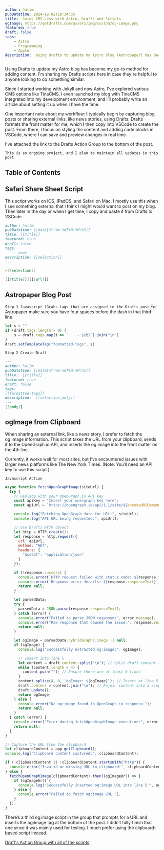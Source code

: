 ```yaml
---
author: hallm
pubDatetime: 2024-12-02T18:34:55
title:  Going CMS-Less with Astro, Drafts and Scripts
ogImage: https://getdrafts.com/assets/img/custom/og-image.png
featured: true
draft: false
tags:
    - Astro
    - Programming
    - Apple
description:  Using Drafts to update my Astro blog (Astropaper) has become my go-to method for adding content. I'm sharing my Drafts scripts here in case they're helpful to anyone looking to do something similar.
---
```


Using Drafts to update my Astro blog has become my go-to method for adding content. I'm sharing my Drafts scripts here in case they're helpful to anyone looking to do something similar.

Since I started working with Jekyll and now Astro, I’ve explored various CMS options like TinaCMS. I even launched my blog with TinaCMS integrated into my development environment, and I’ll probably write an article about setting it up when I have the time.

One important note about my workflow: I typically begin by capturing blog posts or sharing external links, like news stories, using Drafts. Drafts formats the front matter for me, which I then copy into VSCode to create the post. From there, I focus on styling the content and adding code blocks in VSCode, where I can save and preview changes in real time.

I've attached the link to the Drafts Action Group to the bottom of the post.

`This is an ongoing project, and I plan to maintain all updates in this post.`

## Table of Contents

## Safari Share Sheet Script

This script works on iOS, iPadOS, and Safari on Mac.  I mostly use this when I see something external that I think I might would want to post on my blog.  Then later in the day or when I get time, I copy and paste it from Drafts to VSCode.

```md
author: hallm
pubDatetime: [[date|%Y-%m-%dT%H:%M:%S]]
title: [[title]]
featured: true
draft: false
tags:
	- news
description: [[selection]]
---

>[[selection]]

[[[title]]]([[url]])
```

## Astropaper Blog Post

`Step 1 Javascript (Grabs tags that are assigned to the Drafts post`
For Astropaper make sure you have four spaces before the dash in that third line.
```js
let s = ""
if (draft.tags.length > 0) {
	s = draft.tags.map(t => `    - ${t}`).join("\n")
}
draft.setTemplateTag("formatted-tags", s)
```

`Step 2 Create Draft`
```md
---
author: hallm
pubDatetime: [[date|%Y-%m-%dT%H:%M:%S]]
title:  [[title]]
featured: true
draft: false
tags:
[[formatted-tags]]
description:  [[selection_only]]
---
[[body]]
```

## ogImage from Clipboard

When sharing an external link, like a news story, I prefer to fetch the og:image information. This script takes the URL from your clipboard, sends it to the OpenGraph.io API, and inserts the og:image into the front matter on the 4th line.

Currently, it works well for most sites, but I’ve encountered issues with larger news platforms like The New York Times. (Note: You’ll need an API key to use this script.)

`Javascript Action`

```js
async function fetchOpenGraphImage(siteUrl) {
  try {
    // Replace with your OpenGraph.io API key
    const apiKey = "Insert your opengraph key here";
    const apiUrl = `https://opengraph.io/api/1.1/site/${encodeURIComponent(siteUrl)}?app_id=${apiKey}`;

    console.log("Fetching OpenGraph data for URL:", siteUrl);
    console.log("API URL being requested:", apiUrl);

    // Use Drafts HTTP object
    let http = HTTP.create();
    let response = http.request({
      url: apiUrl,
      method: "GET",
      headers: {
        "Accept": "application/json"
      }
    });

    if (!response.success) {
      console.error(`HTTP request failed with status code: ${response.statusCode}`);
      console.error(`Response error details: ${response.responseText}`);
      return null;
    }

    let parsedData;
    try {
      parsedData = JSON.parse(response.responseText);
    } catch (error) {
      console.error("Failed to parse JSON response:", error.message);
      console.error("Raw response that caused the issue:", response.responseText);
      return null;
    }

    let ogImage = parsedData.hybridGraph?.image || null;
    if (ogImage) {
      console.log("Successfully extracted og:image:", ogImage);

      // Insert into line 5
      let content = draft.content.split("\n"); // Split draft content into lines
      while (content.length < 4) {
        content.push(""); // Ensure there are at least 5 lines
      }
      content.splice(4, 0, `ogImage: ${ogImage}`); // Insert at line 5 (index 4)
      draft.content = content.join("\n"); // Rejoin content into a single string
      draft.update();
      return ogImage;
    } else {
      console.error("No og:image found in OpenGraph.io response.");
      return null;
    }
  } catch (error) {
    console.error("Error during fetchOpenGraphImage execution:", error.message);
    return null;
  }
}

// Capture the URL from the clipboard
let clipboardContent = app.getClipboard();
console.log("Clipboard content captured:", clipboardContent);

if (!clipboardContent || !clipboardContent.startsWith("http")) {
  console.error("Invalid or missing URL in clipboard:", clipboardContent);
} else {
  fetchOpenGraphImage(clipboardContent).then((ogImageUrl) => {
    if (ogImageUrl) {
      console.log("Successfully inserted og:image URL into line 5:", ogImageUrl);
    } else {
      console.error("Failed to fetch og:image URL.");
    }
  });
}
```

There’s a third og:image script in the group that prompts for a URL and inserts the og:image tag at the bottom of the post. I didn’t fully finish that one since it was mainly used for testing. I much prefer using the clipboard-based script instead.

[Draft's Action Group with all of the scripts](https://directory.getdrafts.com/g/2Vv)
